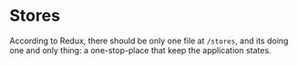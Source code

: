 # Stores

According to Redux, there should be only one file at `/stores`, and its doing one and only thing: a one-stop-place that keep the application states.
